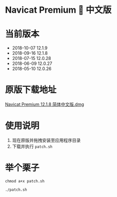# Navicat Premium 🦀 中文版

# 当前版本

 * 2018-10-07 12.1.9
 * 2018-09-16 12.1.8
 * 2018-07-15 12.0.28
 * 2018-06-09 12.0.27
 * 2018-05-10 12.0.26

# 原版下载地址

[Navicat Premium 12.1.8 简体中文版.dmg](http://download3.navicat.com/download/navicat121_premium_cs.dmg)

# 使用说明

1. 现在原版并拖拽安装至应用程序目录
2. 下载并执行 `patch.sh`

# 举个栗子

```
chmod a+x patch.sh

./patch.sh
```


